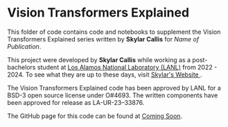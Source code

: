 [//]: <> (THIS IS A MARKDOWN FILE, VIEW IN A MARKDOWN VIEWER OR CONVERT)

# Vision Transformers Explained

This folder of code contains code and notebooks to supplement the Vision Transformers Explained series written by **Skylar Callis** for *Name of Publication*.

This project were developed by **Skylar Callis** while working as a post-bachelors student at [Los Alamos National Laboratory (LANL)](https://www.lanl.gov/?source=globalheader) from 2022 - 2024. To see what they are up to these days, visit [Skylar's Website ](https://skylar-jean.com).

The Vision Transformers Explained code has been approved by LANL for a BSD-3 open source license under O#4693. The written components have been approved for release as LA-UR-23–33876.

The GitHub page for this code can be found at [Coming Soon]().